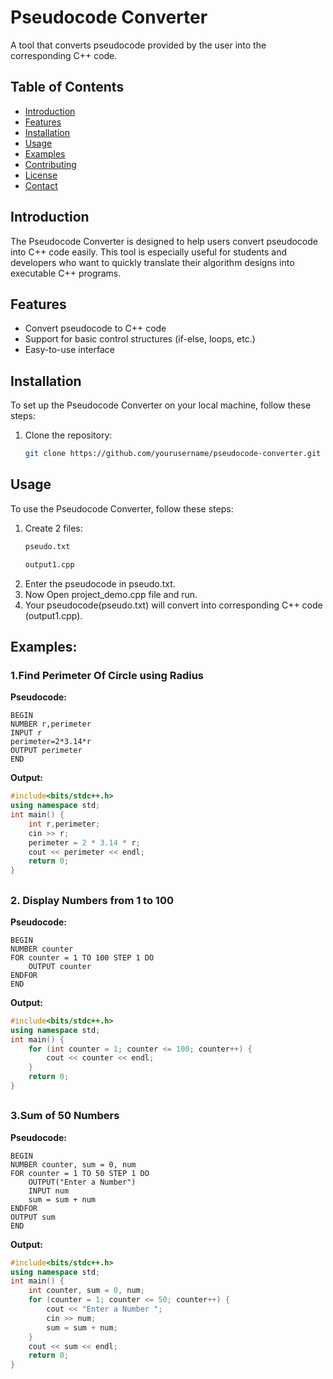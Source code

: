 # Pseudocode Converter

A tool that converts pseudocode provided by the user into the corresponding C++ code.

## Table of Contents

- [Introduction](#introduction)
- [Features](#features)
- [Installation](#installation)
- [Usage](#usage)
- [Examples](#examples)
- [Contributing](#contributing)
- [License](#license)
- [Contact](#contact)

## Introduction

The Pseudocode Converter is designed to help users convert pseudocode into C++ code easily. This tool is especially useful for students and developers who want to quickly translate their algorithm designs into executable C++ programs.

## Features

- Convert pseudocode to C++ code
- Support for basic control structures (if-else, loops, etc.)
- Easy-to-use interface

## Installation

To set up the Pseudocode Converter on your local machine, follow these steps:

1. Clone the repository:
    ```bash
    git clone https://github.com/yourusername/pseudocode-converter.git
    ```


## Usage

To use the Pseudocode Converter, follow these steps:

1. Create 2 files:
    ```bash
    pseudo.txt
    ```
    ```bash
    output1.cpp
    ```
2. Enter the pseudocode in pseudo.txt.
3. Now Open project_demo.cpp file and run.
4. Your pseudocode(pseudo.txt) will convert into corresponding C++ code (output1.cpp).

## Examples:

### 1.Find Perimeter Of Circle using Radius

**Pseudocode:**
```plaintext
BEGIN
NUMBER r,perimeter 
INPUT r 
perimeter=2*3.14*r
OUTPUT perimeter
END
```
**Output:**
```cpp
#include<bits/stdc++.h>
using namespace std;
int main() {
    int r,perimeter;
    cin >> r;
    perimeter = 2 * 3.14 * r;
    cout << perimeter << endl;
    return 0;
}
```
##

### 2. Display Numbers from 1 to 100

**Pseudocode:**
```plaintext
BEGIN
NUMBER counter
FOR counter = 1 TO 100 STEP 1 DO
    OUTPUT counter
ENDFOR
END

```
**Output:**
```cpp
#include<bits/stdc++.h>
using namespace std;
int main() {
    for (int counter = 1; counter <= 100; counter++) {
        cout << counter << endl;
    }
    return 0;
}
```
##
### 3.Sum of 50 Numbers

**Pseudocode:**
```plaintext
BEGIN
NUMBER counter, sum = 0, num
FOR counter = 1 TO 50 STEP 1 DO
    OUTPUT("Enter a Number")
    INPUT num
    sum = sum + num
ENDFOR
OUTPUT sum
END
```
**Output:**
```cpp
#include<bits/stdc++.h>
using namespace std;
int main() {
    int counter, sum = 0, num;
    for (counter = 1; counter <= 50; counter++) {
        cout << "Enter a Number ";
        cin >> num;
        sum = sum + num;
    }
    cout << sum << endl;
    return 0;
}
```
